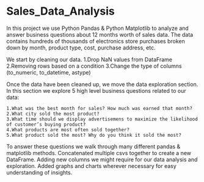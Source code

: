 # Sales_Data_Analysis
In this project we use Python Pandas & Python Matplotlib to analyze and answer business questions about 12 months worth of sales data. The data contains hundreds of thousands of electronics store purchases broken down by month, product type, cost, purchase address, etc.

We start by cleaning our data.
	1.Drop NaN values from DataFrame
	2.Removing rows based on a condition
	3.Change the type of columns (to_numeric, to_datetime, astype)

Once the data have been cleaned up, we move the data exploration section. In this section we explore 5 high level business questions related to our data:

	1.What was the best month for sales? How much was earned that month?
	2.What city sold the most product?
	3.What time should we display advertisemens to maximize the likelihood of customer’s buying product?
	4.What products are most often sold together?
	5.What product sold the most? Why do you think it sold the most?

To answer these questions we walk through many different pandas & matplotlib methods. Concatenated multiple csvs together to create a new DataFrame. Adding new columns we might require for our data analysis and exploration. Added graphs and charts wherever necessary for easy understanding of insights.